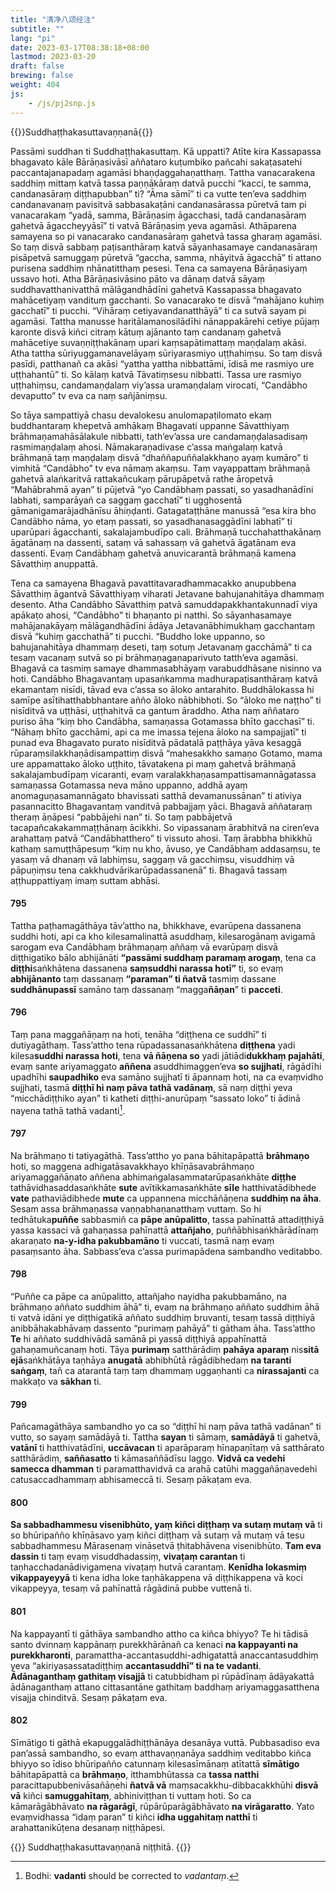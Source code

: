 ```yaml
---
title: "清净八颂经注"
subtitle: ""
lang: "pi"
date: 2023-03-17T08:38:18+08:00
lastmod: 2023-03-20
draft: false
brewing: false
weight: 404
js:
    - /js/pj2snp.js
---
```


{{<subtitle>}}Suddhaṭṭhakasuttavaṇṇanā{{</subtitle>}}

Passāmi suddhan ti Suddhaṭṭhakasuttaṃ. Kā uppatti? Atīte kira Kassapassa bhagavato kāle Bārāṇasivāsī aññataro kuṭumbiko pañcahi sakaṭasatehi paccantajanapadaṃ agamāsi bhaṇḍaggahaṇatthaṃ. Tattha vanacarakena saddhiṃ mittaṃ katvā tassa paṇṇākāraṃ datvā pucchi “kacci, te samma, candanasāraṃ diṭṭhapubban” ti? “Āma sāmī” ti ca vutte ten’eva saddhiṃ candanavanaṃ pavisitvā sabbasakaṭāni candanasārassa pūretvā tam pi vanacarakaṃ “yadā, samma, Bārāṇasiṃ āgacchasi, tadā candanasāraṃ gahetvā āgaccheyyāsī” ti vatvā Bārāṇasiṃ yeva agamāsi. Athāparena samayena so pi vanacarako candanasāraṃ gahetvā tassa gharaṃ agamāsi. So taṃ disvā sabbaṃ paṭisanthāraṃ katvā sāyanhasamaye candanasāraṃ pisāpetvā samuggaṃ pūretvā “gaccha, samma, nhāyitvā āgacchā” ti attano purisena saddhiṃ nhānatitthaṃ pesesi. Tena ca samayena Bārāṇasiyaṃ ussavo hoti. Atha Bārāṇasivāsino pāto va dānaṃ datvā sāyaṃ suddhavatthanivatthā mālāgandhādīni gahetvā Kassapassa bhagavato mahācetiyaṃ vandituṃ gacchanti. So vanacarako te disvā “mahājano kuhiṃ gacchatī” ti pucchi. “Vihāraṃ cetiyavandanatthāyā” ti ca sutvā sayam pi agamāsi. Tattha manusse haritālamanosilādīhi nānappakārehi cetiye pūjaṃ karonte disvā kiñci citraṃ kātuṃ ajānanto taṃ candanaṃ gahetvā mahācetiye suvaṇṇiṭṭhakānaṃ upari kaṃsapātimattaṃ maṇḍalaṃ akāsi. Atha tattha sūriyuggamanavelāyaṃ sūriyarasmiyo uṭṭhahiṃsu. So taṃ disvā pasīdi, patthanañ ca akāsi “yattha yattha nibbattāmi, īdisā me rasmiyo ure uṭṭhahantū” ti. So kālaṃ katvā Tāvatiṃsesu nibbatti. Tassa ure rasmiyo uṭṭhahiṃsu, candamaṇḍalaṃ viy’assa uramaṇḍalaṃ virocati, “Candābho devaputto” tv eva ca naṃ sañjāniṃsu.

So tāya sampattiyā chasu devalokesu anulomapaṭilomato ekaṃ buddhantaraṃ khepetvā amhākaṃ Bhagavati uppanne Sāvatthiyaṃ brāhmaṇamahāsālakule nibbatti, tath’ev’assa ure candamaṇḍalasadisaṃ rasmimaṇḍalaṃ ahosi. Nāmakaraṇadivase c’assa maṅgalaṃ katvā brāhmaṇā taṃ maṇḍalaṃ disvā “dhaññapuññalakkhaṇo ayaṃ kumāro” ti vimhitā “Candābho” tv eva nāmaṃ akaṃsu. Taṃ vayappattaṃ brāhmaṇā gahetvā alaṅkaritvā rattakañcukaṃ pārupāpetvā rathe āropetvā “Mahābrahmā ayan” ti pūjetvā “yo Candābhaṃ passati, so yasadhanādīni labhati, samparāyañ ca saggaṃ gacchatī” ti ugghosentā gāmanigamarājadhānīsu āhiṇḍanti. Gatagataṭṭhāne manussā “esa kira bho Candābho nāma, yo etaṃ passati, so yasadhanasaggādīni labhatī” ti uparūpari āgacchanti, sakalajambudīpo cali. Brāhmaṇā tucchahatthakānaṃ āgatānaṃ na dassenti, sataṃ vā sahassaṃ vā gahetvā āgatānam eva dassenti. Evaṃ Candābhaṃ gahetvā anuvicarantā brāhmaṇā kamena Sāvatthiṃ anuppattā.

Tena ca samayena Bhagavā pavattitavaradhammacakko anupubbena Sāvatthiṃ āgantvā Sāvatthiyaṃ viharati Jetavane bahujanahitāya dhammaṃ desento. Atha Candābho Sāvatthiṃ patvā samuddapakkhantakunnadī viya apākaṭo ahosi, “Candābho” ti bhaṇanto pi natthi. So sāyanhasamaye mahājanakāyaṃ mālāgandhādīni ādāya Jetavanābhimukhaṃ gacchantaṃ disvā “kuhiṃ gacchathā” ti pucchi. “Buddho loke uppanno, so bahujanahitāya dhammaṃ deseti, taṃ sotuṃ Jetavanaṃ gacchāmā” ti ca tesaṃ vacanaṃ sutvā so pi brāhmaṇagaṇaparivuto tatth’eva agamāsi. Bhagavā ca tasmiṃ samaye dhammasabhāyaṃ varabuddhāsane nisinno va hoti. Candābho Bhagavantaṃ upasaṅkamma madhurapaṭisanthāraṃ katvā ekamantaṃ nisīdi, tāvad eva c’assa so āloko antarahito. Buddhālokassa hi samīpe asītihatthabbhantare añño āloko nābhibhoti. So “āloko me naṭṭho” ti nisīditvā va uṭṭhāsi, uṭṭhahitvā ca gantum āraddho. Atha naṃ aññataro puriso āha “kiṃ bho Candābha, samaṇassa Gotamassa bhīto gacchasī” ti. “Nāhaṃ bhīto gacchāmi, api ca me imassa tejena āloko na sampajjatī” ti punad eva Bhagavato purato nisīditvā pādatalā paṭṭhāya yāva kesaggā rūparaṃsilakkhaṇādisampattiṃ disvā “mahesakkho samaṇo Gotamo, mama ure appamattako āloko uṭṭhito, tāvatakena pi maṃ gahetvā brāhmaṇā sakalajambudīpaṃ vicaranti, evaṃ varalakkhaṇasampattisamannāgatassa samaṇassa Gotamassa neva māno uppanno, addhā ayaṃ anomaguṇasamannāgato bhavissati satthā devamanussānan” ti ativiya pasannacitto Bhagavantaṃ vanditvā pabbajjaṃ yāci. Bhagavā aññataraṃ theraṃ āṇāpesi “pabbājehi nan” ti. So taṃ pabbājetvā tacapañcakakammaṭṭhānaṃ ācikkhi. So vipassanaṃ ārabhitvā na ciren’eva arahattaṃ patvā “Candābhatthero” ti vissuto ahosi. Taṃ ārabbha bhikkhū kathaṃ samuṭṭhāpesuṃ “kiṃ nu kho, āvuso, ye Candābhaṃ addasaṃsu, te yasaṃ vā dhanaṃ vā labhiṃsu, saggaṃ vā gacchiṃsu, visuddhiṃ vā pāpuṇiṃsu tena cakkhudvārikarūpadassanenā” ti. Bhagavā tassaṃ aṭṭhuppattiyaṃ imaṃ suttam abhāsi.

#### 795

Tattha paṭhamagāthāya tāv’attho na, bhikkhave, evarūpena dassanena suddhi hoti, api ca kho kilesamalinattā asuddhaṃ, kilesarogānaṃ avigamā sarogam eva Candābhaṃ brāhmaṇaṃ aññaṃ vā evarūpaṃ disvā diṭṭhigatiko bālo abhijānāti **“passāmi suddhaṃ paramaṃ arogaṃ**, tena ca **diṭṭhi**saṅkhātena dassanena **saṃsuddhi narassa hotī”** ti, so evaṃ **abhijānanto** taṃ dassanaṃ **“paraman” ti ñatvā** tasmiṃ dassane **suddhānupassī** samāno taṃ dassanaṃ “magga**ñāṇan**” ti **pacceti**.

#### 796

Taṃ pana maggañāṇaṃ na hoti, tenāha “diṭṭhena ce suddhī” ti dutiyagāthaṃ. Tass’attho tena rūpadassanasaṅkhātena **diṭṭhena** yadi kilesa**suddhi narassa hoti**, tena **vā ñāṇena so** yadi jātiādi**dukkhaṃ pajahāti**, evaṃ sante ariyamaggato **aññena** asuddhimaggen’eva **so sujjhati**, rāgādīhi upadhīhi **saupadhiko** eva samāno sujjhatī ti āpannaṃ hoti, na ca evaṃvidho sujjhati, tasmā **diṭṭhī hi naṃ pāva tathā vadānaṃ**, sā naṃ diṭṭhi yeva “micchādiṭṭhiko ayan” ti katheti diṭṭhi-anurūpaṃ “sassato loko” ti ādinā nayena tathā tathā vadanti[^1].

[^1]: Bodhi: **vadanti** should be corrected to *vadantaṃ*.

#### 797

Na brāhmaṇo ti tatiyagāthā. Tass’attho yo pana bāhitapāpattā **brāhmaṇo** hoti, so maggena adhigatāsavakkhayo khīṇāsavabrāhmaṇo ariyamaggañāṇato aññena abhimaṅgalasammatarūpasaṅkhāte **diṭṭhe** tathāvidhasaddasaṅkhāte **sute** avītikkamasaṅkhāte **sīle** hatthivatādibhede **vate** pathaviādibhede **mute** ca uppannena micchāñāṇena **suddhiṃ na āha**. Sesam assa brāhmaṇassa vaṇṇabhaṇanatthaṃ vuttaṃ. So hi tedhātuka**puññe** sabbasmiñ ca **pāpe anūpalitto**, tassa pahīnattā attadiṭṭhiyā yassa kassaci vā gahaṇassa pahīnattā **attañjaho**, puññābhisaṅkhārādīnaṃ akaraṇato **na-y-idha pakubbamāno** ti vuccati, tasmā naṃ evaṃ pasaṃsanto āha. Sabbass’eva c’assa purimapādena sambandho veditabbo.

#### 798

“Puññe ca pāpe ca anūpalitto, attañjaho nayidha pakubbamāno, na brāhmaṇo aññato suddhim āhā” ti, evaṃ na brāhmaṇo aññato suddhim āhā ti vatvā idāni ye diṭṭhigatikā aññato suddhiṃ bruvanti, tesaṃ tassā diṭṭhiyā anibbāhakabhāvaṃ dassento “purimaṃ pahāyā” ti gātham āha. Tass’attho **Te** hi aññato suddhivādā samānā pi yassā diṭṭhiyā appahīnattā gahaṇamuñcanaṃ hoti. Tāya **purimaṃ** satthārādiṃ **pahāya aparaṃ** nis**sitā ejā**saṅkhātāya taṇhāya **anugatā** abhibhūtā rāgādibhedaṃ **na taranti saṅgaṃ**, tañ ca atarantā taṃ taṃ dhammaṃ uggaṇhanti ca **nirassajanti** ca makkaṭo va **sākhan** ti.

#### 799

Pañcamagāthāya sambandho yo ca so “diṭṭhī hi naṃ pāva tathā vadānan” ti vutto, so sayaṃ samādāyā ti. Tattha **sayan** ti sāmaṃ, **samādāyā** ti gahetvā, **vatānī** ti hatthivatādīni, **uccāvacan** ti aparāparaṃ hīnapaṇītaṃ vā satthārato satthārādiṃ, **saññasatto** ti kāmasaññādīsu laggo. **Vidvā ca vedehi samecca dhamman** ti paramatthavidvā ca arahā catūhi maggañāṇavedehi catusaccadhammaṃ abhisameccā ti. Sesaṃ pākaṭam eva.

#### 800

**Sa sabbadhammesu visenibhūto, yaṃ kiñci diṭṭhaṃ va sutaṃ mutaṃ vā** ti so bhūripañño khīṇāsavo yaṃ kiñci diṭṭhaṃ vā sutaṃ vā mutaṃ vā tesu sabbadhammesu Mārasenaṃ vināsetvā ṭhitabhāvena visenibhūto. **Tam eva dassin** ti taṃ evaṃ visuddhadassiṃ, **vivaṭaṃ carantan** ti taṇhacchadanādivigamena vivaṭaṃ hutvā carantaṃ. **Kenīdha lokasmiṃ vikappayeyyā** ti kena idha loke taṇhākappena vā diṭṭhikappena vā koci vikappeyya, tesaṃ vā pahīnattā rāgādinā pubbe vuttenā ti.

#### 801

Na kappayantī ti gāthāya sambandho attho ca kiñca bhiyyo? Te hi tādisā santo dvinnaṃ kappānaṃ purekkhārānañ ca kenaci **na kappayanti na purekkharonti**, paramattha-accantasuddhi-adhigatattā anaccantasuddhiṃ yeva “akiriyasassatadiṭṭhiṃ **accantasuddhī” ti na te vadanti**. **Ādānaganthaṃ gathitaṃ visajjā** ti catubbidham pi rūpādīnaṃ ādāyakattā ādānaganthaṃ attano cittasantāne gathitaṃ baddhaṃ ariyamaggasatthena visajja chinditvā. Sesaṃ pākaṭam eva.

#### 802

Sīmātigo ti gāthā ekapuggalādhiṭṭhānāya desanāya vuttā. Pubbasadiso eva pan’assā sambandho, so evaṃ atthavaṇṇanāya saddhiṃ veditabbo kiñca bhiyyo so īdiso bhūripañño catunnaṃ kilesasīmānaṃ atītattā **sīmātigo** bāhitapāpattā ca **brāhmaṇo**, itthambhūtassa ca **tassa natthi** paracittapubbenivāsañāṇehi **ñatvā vā** maṃsacakkhu-dibbacakkhūhi **disvā vā** kiñci **samuggahītaṃ**, abhiniviṭṭhan ti vuttaṃ hoti. So ca kāmarāgābhāvato **na rāgarāgī**, rūpārūparāgābhāvato **na virāgaratto**. Yato evaṃvidhassa “idaṃ paran” ti kiñci **idha uggahitaṃ natthī** ti arahattanikūṭena desanaṃ niṭṭhāpesi.

{{<eof>}}
    Suddhaṭṭhakasuttavaṇṇanā niṭṭhitā.
{{</eof>}}